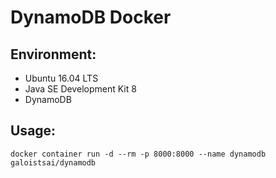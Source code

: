 # DynamoDB Docker

## Environment:
  * Ubuntu 16.04 LTS
  * Java SE Development Kit 8
  * DynamoDB

## Usage:
```
docker container run -d --rm -p 8000:8000 --name dynamodb galoistsai/dynamodb
```

